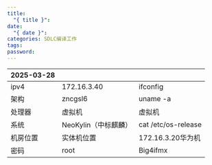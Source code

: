```yaml
---
title:
  "{ title }": 
date:
  "{ date }": 
categories: SDLC编译工作
tags: 
password:
---
```


| 2025-03-28 |                |                     |
| ---------- | -------------- | ------------------- |
| ipv4       | 172.16.3.40    | ifconfig            |
| 架构         | zncgsl6        | uname -a            |
| 处理器        | 虚拟机            | 虚拟机                 |
| 系统         | NeoKylin（中标麒麟） | cat /etc/os-release |
| 机房位置       | 实体机位置          | 172.16.3.20华为机      |
| 密码         | root           | Big4ifmx            |
 